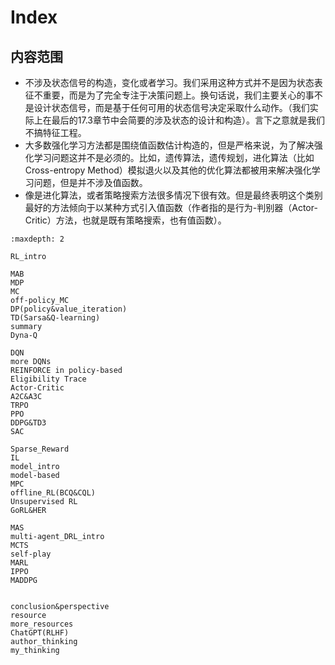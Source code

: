 

<!--
 * @version:
 * @Author:  StevenJokess（蔡舒起） https://github.com/StevenJokess
 * @Date: 2023-02-26 16:55:09
 * @LastEditors:  StevenJokess（蔡舒起） https://github.com/StevenJokess
 * @LastEditTime: 2023-03-21 20:58:42
 * @Description:
 * @Help me: 如有帮助，请赞助，失业3年了。![支付宝收款码](https://github.com/StevenJokess/d2rl/blob/master/img/%E6%94%B6.jpg)
 * @TODO::
 * @Reference:
-->

# Index

## 内容范围

- 不涉及状态信号的构造，变化或者学习。我们采用这种方式并不是因为状态表征不重要，而是为了完全专注于决策问题上。换句话说，我们主要关心的事不是设计状态信号，而是基于任何可用的状态信号决定采取什么动作。（我们实际上在最后的17.3章节中会简要的涉及状态的设计和构造）。言下之意就是我们不搞特征工程。
- 大多数强化学习方法都是围绕值函数估计构造的，但是严格来说，为了解决强化学习问题这并不是必须的。比如，遗传算法，遗传规划，进化算法（比如Cross-entropy Method）模拟退火以及其他的优化算法都被用来解决强化学习问题，但是并不涉及值函数。
- 像是进化算法，或者策略搜索方法很多情况下很有效。但是最终表明这个类别最好的方法倾向于以某种方式引入值函数（作者指的是行为-判别器（Actor-Critic）方法，也就是既有策略搜索，也有值函数）。

[1]: https://zhuanlan.zhihu.com/p/53306971

```toc
:maxdepth: 2

RL_intro

MAB
MDP
MC
off-policy_MC
DP(policy&value_iteration)
TD(Sarsa&Q-learning)
summary
Dyna-Q

DQN
more DQNs
REINFORCE in policy-based
Eligibility Trace
Actor-Critic
A2C&A3C
TRPO
PPO
DDPG&TD3
SAC

Sparse_Reward
IL
model_intro
model-based
MPC
offline_RL(BCQ&CQL)
Unsupervised RL
GoRL&HER

MAS
multi-agent_DRL_intro
MCTS
self-play
MARL
IPPO
MADDPG


conclusion&perspective
resource
more_resources
ChatGPT(RLHF)
author_thinking
my_thinking

```

[1]: https://github.com/d2l-ai/d2l-en/edit/master/chapter_reinforcement-learning/index.md
